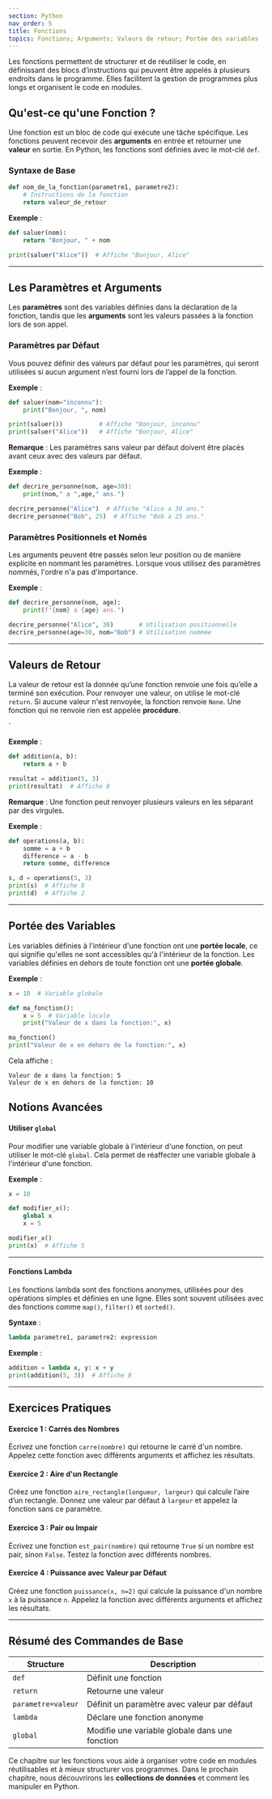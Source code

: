 ```yaml
---
section: Python
nav_order: 5
title: Fonctions
topics: Fonctions; Arguments; Valeurs de retour; Portée des variables
---
```


Les fonctions permettent de structurer et de réutiliser le code, en définissant des blocs d’instructions qui peuvent être appelés à plusieurs endroits dans le programme. Elles facilitent la gestion de programmes plus longs et organisent le code en modules.

## Qu'est-ce qu'une Fonction ?

Une fonction est un bloc de code qui exécute une tâche spécifique. Les fonctions peuvent recevoir des **arguments** en entrée et retourner une **valeur** en sortie. En Python, les fonctions sont définies avec le mot-clé `def`.

### Syntaxe de Base

```python
def nom_de_la_fonction(parametre1, parametre2):
    # Instructions de la fonction
    return valeur_de_retour
```

**Exemple** :

```python
def saluer(nom):
    return "Bonjour, " + nom

print(saluer("Alice"))  # Affiche "Bonjour, Alice"
```

---

## Les Paramètres et Arguments

Les **paramètres** sont des variables définies dans la déclaration de la fonction, tandis que les **arguments** sont les valeurs passées à la fonction lors de son appel.

### Paramètres par Défaut

Vous pouvez définir des valeurs par défaut pour les paramètres, qui seront utilisées si aucun argument n’est fourni lors de l’appel de la fonction.

**Exemple** :

```python
def saluer(nom="inconnu"):
    print("Bonjour, ", nom)

print(saluer())          # Affiche "Bonjour, inconnu"
print(saluer("Alice"))   # Affiche "Bonjour, Alice"
```

**Remarque** : Les paramètres sans valeur par défaut doivent être placés avant ceux avec des valeurs par défaut.

**Exemple** :

```python
def decrire_personne(nom, age=30):
    print(nom," a ",age," ans.")

decrire_personne("Alice")  # Affiche "Alice a 30 ans."
decrire_personne("Bob", 25)  # Affiche "Bob a 25 ans."
```

### Paramètres Positionnels et Només

Les arguments peuvent être passés selon leur position ou de manière explicite en nommant les paramètres. Lorsque vous utilisez des paramètres nommés, l'ordre n'a pas d'importance.

**Exemple** :

```python
def decrire_personne(nom, age):
    print(f"{nom} a {age} ans.")

decrire_personne("Alice", 30)       # Utilisation positionnelle
decrire_personne(age=30, nom="Bob") # Utilisation nommée
```

---

## Valeurs de Retour

La valeur de retour est la donnée qu’une fonction renvoie une fois qu’elle a terminé son exécution. Pour renvoyer une valeur, on utilise le mot-clé `return`. Si aucune valeur n'est renvoyée, la fonction renvoie `None`. Une fonction qui ne renvoie rien est appelée **procédure**.

`

**Exemple** :

```python
def addition(a, b):
    return a + b

resultat = addition(5, 3)
print(resultat)  # Affiche 8
```

**Remarque** : Une fonction peut renvoyer plusieurs valeurs en les séparant par des virgules.

**Exemple** :

```python
def operations(a, b):
    somme = a + b
    difference = a - b
    return somme, difference

s, d = operations(5, 3)
print(s)  # Affiche 8
print(d)  # Affiche 2
```

---

## Portée des Variables

Les variables définies à l'intérieur d'une fonction ont une **portée locale**, ce qui signifie qu'elles ne sont accessibles qu'à l'intérieur de la fonction. Les variables définies en dehors de toute fonction ont une **portée globale**.

**Exemple** :

```python
x = 10  # Variable globale

def ma_fonction():
    x = 5  # Variable locale
    print("Valeur de x dans la fonction:", x)

ma_fonction()  
print("Valeur de x en dehors de la fonction:", x)
```

Cela affiche :

```text
Valeur de x dans la fonction: 5
Valeur de x en dehors de la fonction: 10
```

## Notions Avancées

#### Utiliser `global`

Pour modifier une variable globale à l'intérieur d'une fonction, on peut utiliser le mot-clé `global`. Cela permet de réaffecter une variable globale à l'intérieur d'une fonction.

**Exemple** :

```python
x = 10

def modifier_x():
    global x
    x = 5

modifier_x()
print(x)  # Affiche 5
```

---

#### Fonctions Lambda

Les fonctions lambda sont des fonctions anonymes, utilisées pour des opérations simples et définies en une ligne. Elles sont souvent utilisées avec des fonctions comme `map()`, `filter()` et `sorted()`.

**Syntaxe** :

```python
lambda parametre1, parametre2: expression
```

**Exemple** :

```python
addition = lambda x, y: x + y
print(addition(5, 3))  # Affiche 8
```

---

## Exercices Pratiques

#### Exercice 1 : Carrés des Nombres

Écrivez une fonction `carre(nombre)` qui retourne le carré d'un nombre. Appelez cette fonction avec différents arguments et affichez les résultats.

####  Exercice 2 : Aire d'un Rectangle

Créez une fonction `aire_rectangle(longueur, largeur)` qui calcule l’aire d’un rectangle. Donnez une valeur par défaut à `largeur` et appelez la fonction sans ce paramètre.

#### Exercice 3 : Pair ou Impair

Écrivez une fonction `est_pair(nombre)` qui retourne `True` si un nombre est pair, sinon `False`. Testez la fonction avec différents nombres.

#### Exercice 4 : Puissance avec Valeur par Défaut

Créez une fonction `puissance(x, n=2)` qui calcule la puissance d'un nombre `x` à la puissance `n`. Appelez la fonction avec différents arguments et affichez les résultats.

---

## Résumé des Commandes de Base

| Structure               | Description                                    |
|-------------------------|------------------------------------------------|
| `def`                   | Définit une fonction                           |
| `return`                | Retourne une valeur                            |
| `parametre=valeur`      | Définit un paramètre avec valeur par défaut    |
| `lambda`                | Déclare une fonction anonyme                   |
| `global`                | Modifie une variable globale dans une fonction |

Ce chapitre sur les fonctions vous aide à organiser votre code en modules réutilisables et à mieux structurer vos programmes. Dans le prochain chapitre, nous découvrirons les **collections de données** et comment les manipuler en Python.